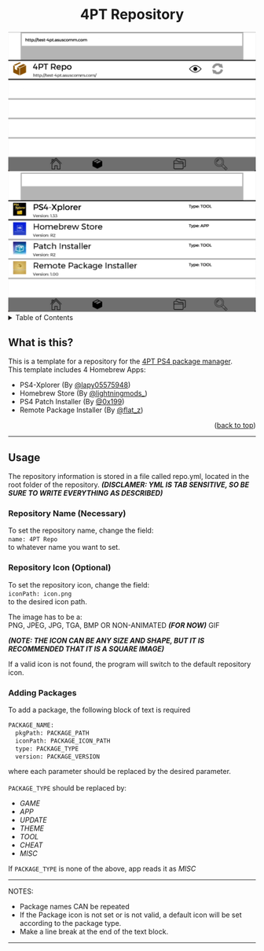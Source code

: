 <div id="top"></div>

<h1 align="center">4PT Repository</h1>

<div align="center">
  <img src="screenshot.png" alt="Logo">
  <img src="screenshot2.png" alt="Logo">
</div>



<!-- TABLE OF CONTENTS -->
<details>
  <summary>Table of Contents</summary>
  <ol>
    <li>
      <a href="#wit">What is this?</a>
    </li>
    <li><a href="#usage">Usage</a>
    <ul>
    <li><a href="#repoName">Repository Name</a></li>
    <li><a href="#repoIcon">Repository Icon</a></li>
    <li><a href="#pkg">Adding Packages</a></li>
    </ul></li>
  </ol>
</details>

<div id="wit"></div>

## What is this?

This is a template for a repository for the <a href="https://github.com/victorrjimenezz/PS4-4PT">4PT PS4 package manager</a>.</br>
This template includes 4 Homebrew Apps: </br>
* PS4-Xplorer (By <a href="https://twitter.com/lapy05575948">@lapy05575948</a>)
* Homebrew Store (By <a href="https://twitter.com/lightningmods_">@lightningmods_</a>)
* PS4 Patch Installer (By <a href="https://twitter.com/0x199">@0x199</a>)
* Remote Package Installer (By <a href="https://twitter.com/flat_z">@flat_z</a>)
<p align="right">(<a href="#top">back to top</a>)</p>

******
<div id="usage"></div>

## Usage
The repository information is stored in a file called repo.yml, located in the root folder of the 
repository. ***(DISCLAMER: YML IS TAB SENSITIVE, SO BE SURE TO WRITE EVERYTHING AS DESCRIBED)***

<div id="repoName"></div>

### Repository Name (Necessary)
To set the repository name, change the field: </br>
`name: 4PT Repo` </br>
to whatever name you want to set.

<div id="repoIcon"></div>

### Repository Icon (Optional)
To set the repository icon, change the field: </br>
`iconPath: icon.png` </br>
to the desired icon path.

The image has to be a: </br>
PNG, JPEG, JPG, TGA, BMP OR NON-ANIMATED ***(FOR NOW)*** GIF </br>

***(NOTE: THE ICON CAN BE ANY SIZE AND SHAPE, BUT IT IS RECOMMENDED THAT IT IS
A SQUARE IMAGE)***

If a valid icon is not found, the program will switch to the default repository icon.

<div id="pkg"></div>

### Adding Packages
To add a package, the following block of text is required
```
PACKAGE_NAME:
  pkgPath: PACKAGE_PATH
  iconPath: PACKAGE_ICON_PATH
  type: PACKAGE_TYPE
  version: PACKAGE_VERSION
```
where each parameter should be replaced by the desired parameter. </br></br>
```PACKAGE_TYPE``` should be replaced by:
- *GAME*
- *APP*
- *UPDATE*
- *THEME*
- *TOOL*
- *CHEAT*
- *MISC*

If ```PACKAGE_TYPE``` is none of the above, app reads it as *MISC*

***
NOTES: </br>
- Package names CAN be repeated </br>
- If the Package icon is not set or is not valid, a default icon will be set according to the package type. 
- Make a line break at the end of the text block.
***